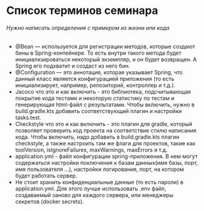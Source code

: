 # Список терминов семинара
###### Нужно написать определения с примером из жизни или кода
- @Bean — используется для регистрации методов, которые создают бины в Spring-контейнере. То есть внутри такого метода будет инициализироваться некоторый экземпляр, и он будет возвращен. А Spring его подхватит и создаст из него бин.
- @Configuration — это аннотация, которая указывает Spring, что данный класс является конфигурацией приложения (то есть инициализирует, например, репозиторий, контроллер и т.д.).
- Jacoco что это и как включить - это библиотека, подсчитывающая покрытие кода тестами и некоторую статистику по тестам и генерирующая html-файл с результатами. Чтобы включить, нужно в build.gradle.kts добавить соответствующий плагин и настройки tasks.test.
- Checkstyle что это и как включить - это плагин для gradle, который позволяет проверить код проекта на соответствие стилю написания кода. Чтобы включить, надо добавить в build.gradle.kts плагин checkstyle, а также настроить там же флаги для проектов, такие как toolVersion, isIgnoreFailures, maxWarnings, maxErrors и т.д.
- application.yml - файл конфигурации spring-приложения. В нем могут содержаться настройки поключения к базам данных(имя базы, порт, имя пользователя ...), настройки логирования, порт, на котором будет работать сервер. 
- Не стоит хранить конфиденциальные данные (то есть пароли) в application.yml. Для этого лучше использовать .env файл, создаваемый заново для каждого сервера, или менеджеры секретов (docker secrets).
